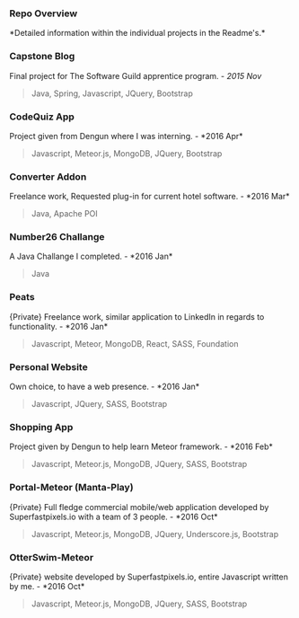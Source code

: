 <h3>Repo Overview</h3>
*Detailed information within the individual projects in the Readme's.*

<h3>Capstone Blog</h3>

Final project for The Software Guild apprentice program. - *2015 Nov*

>Java, Spring, Javascript, JQuery, Bootstrap
                      
<h3>CodeQuiz App</h3> 
Project given from Dengun where I was interning. - *2016 Apr*

>Javascript, Meteor.js, MongoDB, JQuery, Bootstrap

<h3>Converter Addon</h3>
Freelance work, Requested plug-in for current hotel software. - *2016 Mar*

>Java, Apache POI

<h3>Number26 Challange</h3>
A Java Challange I completed. - *2016 Jan*

>Java

<h3>Peats</h3>
{Private}
Freelance work, similar application to LinkedIn in regards to functionality. - *2016 Jan*

>Javascript, Meteor, MongoDB, React, SASS, Foundation
                      
<h3>Personal Website</h3>
Own choice, to have a web presence. - *2016 Jan*

>Javascript, JQuery, SASS, Bootstrap
                      
<h3>Shopping App</h3>
Project given by Dengun to help learn Meteor framework. - *2016 Feb*

>Javascript, Meteor.js, MongoDB, JQuery, SASS, Bootstrap
                     
<h3>Portal-Meteor (Manta-Play)</h3>
{Private}
Full fledge commercial mobile/web application developed by Superfastpixels.io with a team of 3 people. - *2016 Oct*

>Javascript, Meteor.js, MongoDB, JQuery, Underscore.js, Bootstrap
                                            
<h3>OtterSwim-Meteor</h3>
{Private}
website developed by Superfastpixels.io, entire Javascript written by me. - *2016 Oct*

>Javascript, Meteor.js, MongoDB, JQuery, SASS, Bootstrap
                     
         
